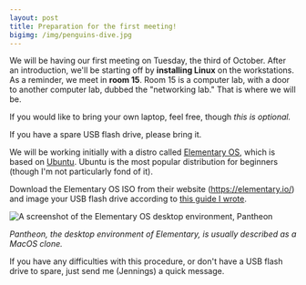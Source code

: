 ```yaml
---
layout: post
title: Preparation for the first meeting!
bigimg: /img/penguins-dive.jpg
---
```


We will be having our first meeting on Tuesday, the third of October. After an introduction, we'll be starting off by **installing Linux** on the workstations. As a reminder, we meet in **room 15**. Room 15 is a computer lab, with a door to another computer lab, dubbed the "networking lab." That is where we will be. 

If you would like to bring your own laptop, feel free, though *this is optional.* 

If you have a spare USB flash drive, please bring it. 

We will be working initially with a distro called [Elementary OS](https://elementary.io/), which is based on [Ubuntu](https://www.ubuntu.com/). Ubuntu is the most popular distribution for beginners (though I'm not particularly fond of it).

Download the Elementary OS ISO from their website (<https://elementary.io/>) and image your USB flash drive according to [this guide I wrote](https://github.com/jennydaman/twlinux/wiki/Creating-a-bootable-Linux-live-disk-with-Rufus-on-Microsoft-Windows). 

![A screenshot of the Elementary OS desktop environment, Pantheon](/twlinux/img/pantheon.jpg)

*Pantheon, the desktop environment of Elementary, is usually described as a MacOS clone.* 

If you have any difficulties with this procedure, or don't have a USB flash drive to spare, just send me (Jennings) a quick message. 
